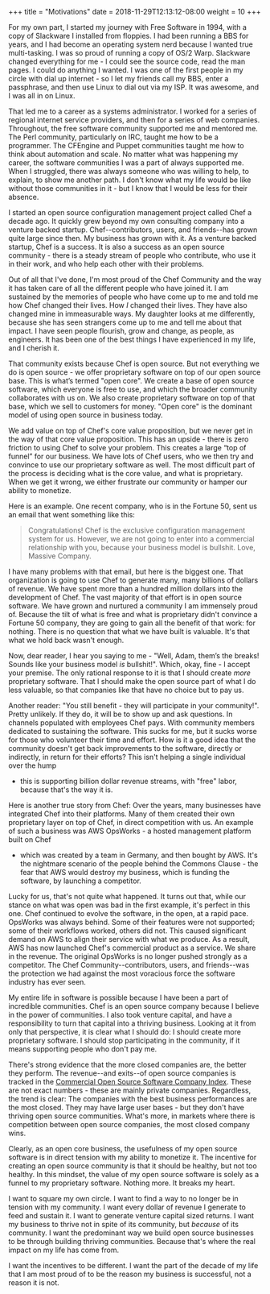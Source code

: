 +++
title = "Motivations"
date = 2018-11-29T12:13:12-08:00
weight = 10 
+++

For my own part, I started my journey with Free Software in 1994, with a copy
of Slackware I installed from floppies. I had been running a BBS for years, and
I had become an operating system nerd because I wanted true multi-tasking.
I was so proud of running a copy of OS/2 Warp. Slackware changed everything for
me - I could see the source code, read the man pages. I could do anything
I wanted. I was one of the first people in my circle with dial up internet - so
I let my friends call my BBS, enter a passphrase, and then use Linux to dial
out via my ISP. It was awesome, and I was all in on Linux.

That led me to a career as a systems administrator. I worked for a series of
regional internet service providers, and then for a series of web companies.
Throughout, the free software community supported me and mentored me. The Perl
community, particularly on IRC, taught me how to be a programmer. The CFEngine
and Puppet communities taught me how to think about automation and scale. No
matter what was happening my career, the software communities I was a part of
always supported me. When I struggled, there was always someone who was willing
to help, to explain, to show me another path. I don't know what my life would
be like without those communities in it - but I know that I would be less for
their absence.

I started an open source configuration management project called Chef a decade
ago. It quickly grew beyond my own consulting company into a venture backed
startup. Chef--contributors, users, and friends--has grown quite large since
then. My business has grown with it. As a venture backed startup, Chef is
a success. It is also a success as an open source community - there is a steady
stream of people who contribute, who use it in their work, and who help each
other with their problems.

Out of all that I've done, I'm most proud of the Chef Community and the way it
has taken care of all the different people who have joined it. I am sustained
by the memories of people who have come up to me and told me how Chef changed
their lives. How *I* changed their lives. They have also changed mine in
immeasurable ways. My daughter looks at me differently, because she has seen
strangers come up to me and tell me about that impact. I have seen people
flourish, grow and change, as people, as engineers. It has been one of the best
things I have experienced in my life, and I cherish it.

That community exists because Chef is open source. But not everything we do is
open source - we offer proprietary software on top of our open source base.
This is what’s termed "open core". We create a base of open source software,
which everyone is free to use, and which the broader community collaborates
with us on. We also create proprietary software on top of that base, which we
sell to customers for money. "Open core" is the dominant model of using open
source in business today.

We add value on top of Chef's core value proposition, but we never get in the
way of that core value proposition. This has an upside - there is zero friction
to using Chef to solve your problem. This creates a large “top of funnel” for
our business. We have lots of Chef users, who we then try and convince to use
our proprietary software as well. The most difficult part of the process is
deciding what is the core value, and what is proprietary. When we get it wrong,
we either frustrate our community or hamper our ability to monetize.

Here is an example. One recent company, who is in the Fortune 50, sent us an
email that went something like this: 

> Congratulations! Chef is the exclusive configuration management system for us. However, we are not going to enter into a commercial relationship with you, because your business model is bullshit. Love, Massive Company.

I have many problems with that email, but here is the biggest one. That
organization is going to use Chef to generate many, many billions of dollars of
revenue. We have spent more than a hundred million dollars into the development
of Chef. The vast majority of that effort is in open source software. We have
grown and nurtured a community I am immensely proud of. Because the tilt of
what is free and what is proprietary didn't convince a Fortune 50 company, they
are going to gain all the benefit of that work: for nothing. There is no
question that what we have built is valuable. It's that what we hold back
wasn't enough.

Now, dear reader, I hear you saying to me - "Well, Adam, them’s the breaks!
Sounds like your business model *is* bullshit!". Which, okay, fine - I accept
your premise. The only rational response to it is that I should create *more*
proprietary software. That I should make the open source part of what I do less
valuable, so that companies like that have no choice but to pay us.

Another reader: "You still benefit - they will participate in your community!".
Pretty unlikely. If they do, it will be to show up and ask questions. In
channels populated with employees Chef pays. With community members dedicated
to sustaining the software. This sucks for me, but it sucks worse for those who
volunteer their time and effort. How is it a good idea that the community
doesn't get back improvements to the software, directly or indirectly, in
return for their efforts? This isn't helping a single individual over the hump
- this is supporting billion dollar revenue streams, with "free" labor, because
that's the way it is.

Here is another true story from Chef: Over the years, many businesses have
integrated Chef into their platforms. Many of them created their own
proprietary layer on top of Chef, in direct competition with us. An example of
such a business was AWS OpsWorks - a hosted management platform built on Chef
- which was created by a team in Germany, and then bought by AWS. It's the
nightmare scenario of the people behind the Commons Clause - the fear that AWS
would destroy my business, which is funding the software, by launching
a competitor.

Lucky for us, that's not quite what happened. It turns out that, while our
stance on what was open was bad in the first example, it's perfect in this one.
Chef continued to evolve the software, in the open, at a rapid pace. OpsWorks
was always behind. Some of their features were not supported; some of their
workflows worked, others did not. This caused significant demand on AWS to
align their service with what we produce. As a result, AWS has now launched
Chef's commercial product as a service. We share in the revenue. The original
OpsWorks is no longer pushed strongly as a competitor. The Chef
Community--contributors, users, and friends--was the protection we had against
the most voracious force the software industry has ever seen.

My entire life in software is possible because I have been a part of incredible
communities. Chef is an open source company because I believe in the power of
communities. I also took venture capital, and have a responsibility to turn
that capital into a thriving business. Looking at it from only that
perspective, it is clear what I should do: I should create more proprietary
software. I should stop participating in the community, if it means supporting
people who don't pay me.

There's strong evidence that the more closed companies are, the better they
perform. The revenue--and exits--of open source companies is tracked in the
[Commercial Open Source Software Company Index](http://oss.cash/). These are
not exact numbers - these are mainly private companies. Regardless, the trend
is clear: The companies with the best business performances are the most
closed. They may have large user bases - but they don't have thriving open
source communities. What's more, in markets where there is competition between
open source companies, the most closed company wins.

Clearly, as an open core business, the usefulness of my open source software is
in direct tension with my ability to monetize it. The incentive for creating an
open source community is that it should be healthy, but not too healthy. In
this mindset, the value of my open source software is solely as a funnel to my
proprietary software. Nothing more. It breaks my heart.

I want to square my own circle. I want to find a way to no longer be in tension
with my community. I want every dollar of revenue I generate to feed and
sustain it. I want to generate venture capital sized returns. I want my
business to thrive not in spite of its community, but *because* of its
community. I want the predominant way we build open source businesses to be
through building thriving communities. Because that's where the real impact on
my life has come from.

I want the incentives to be different. I want the part of the decade of my life
that I am most proud of to be the reason my business is successful, not
a reason it is not.

